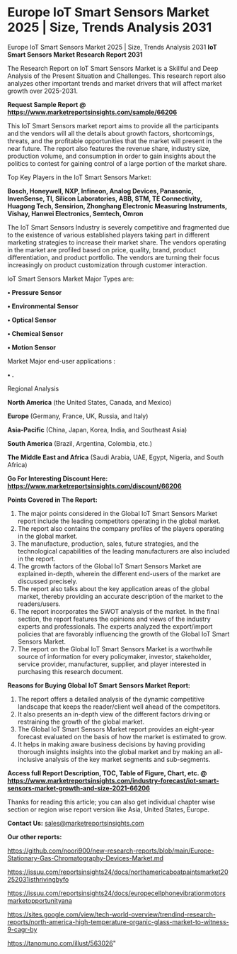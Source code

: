 # Europe IoT Smart Sensors Market 2025 | Size, Trends Analysis 2031
Europe IoT Smart Sensors Market 2025 | Size, Trends Analysis 2031
<strong>IoT Smart Sensors Market Research Report 2031</strong>

The Research Report on IoT Smart Sensors Market is a Skillful and Deep Analysis of the Present Situation and Challenges. This research report also analyzes other important trends and market drivers that will affect market growth over 2025-2031.

<strong>Request Sample Report @ <a href=https://www.marketreportsinsights.com/sample/66206>https://www.marketreportsinsights.com/sample/66206</a></strong>

This IoT Smart Sensors market report aims to provide all the participants and the vendors will all the details about growth factors, shortcomings, threats, and the profitable opportunities that the market will present in the near future. The report also features the revenue share, industry size, production volume, and consumption in order to gain insights about the politics to contest for gaining control of a large portion of the market share.

Top Key Players in the IoT Smart Sensors Market:

<strong>Bosch, Honeywell, NXP, Infineon, Analog Devices, Panasonic, InvenSense, TI, Silicon Laboratories, ABB, STM, TE Connectivity, Huagong Tech, Sensirion, Zhonghang Electronic Measuring Instruments, Vishay, Hanwei Electronics, Semtech, Omron</strong>

The IoT Smart Sensors Industry is severely competitive and fragmented due to the existence of various established players taking part in different marketing strategies to increase their market share. The vendors operating in the market are profiled based on price, quality, brand, product differentiation, and product portfolio. The vendors are turning their focus increasingly on product customization through customer interaction.

IoT Smart Sensors Market Major Types are:

<strong>• Pressure Sensor

• Environmental Sensor

• Optical Sensor

• Chemical Sensor

• Motion Sensor</strong>

Market Major end-user applications :

<strong>• .</strong>

Regional Analysis

</u><strong><b>North America</b></strong> (the United States, Canada, and Mexico)

<strong><b>Europe </b></strong>(Germany, France, UK, Russia, and Italy)

<strong><b>Asia-Pacific</b></strong> (China, Japan, Korea, India, and Southeast Asia)

<strong><b>South America</b></strong> (Brazil, Argentina, Colombia, etc.)

<strong><b>The Middle East and Africa</b></strong> (Saudi Arabia, UAE, Egypt, Nigeria, and South Africa)

<strong>Go For Interesting Discount Here: <a href=https://www.marketreportsinsights.com/discount/66206>https://www.marketreportsinsights.com/discount/66206</a></strong>

<strong>Points Covered in The Report:</strong>
<ol>
  <li>The major points considered in the Global IoT Smart Sensors Market report include the leading competitors operating in the global market.</li>
  <li>The report also contains the company profiles of the players operating in the global market.</li>
  <li>The manufacture, production, sales, future strategies, and the technological capabilities of the leading manufacturers are also included in the report.</li>
  <li>The growth factors of the Global IoT Smart Sensors Market are explained in-depth, wherein the different end-users of the market are discussed precisely.</li>
  <li>The report also talks about the key application areas of the global market, thereby providing an accurate description of the market to the readers/users.</li>
  <li>The report incorporates the SWOT analysis of the market. In the final section, the report features the opinions and views of the industry experts and professionals. The experts analyzed the export/import policies that are favorably influencing the growth of the Global IoT Smart Sensors Market.</li>
  <li>The report on the Global IoT Smart Sensors Market is a worthwhile source of information for every policymaker, investor, stakeholder, service provider, manufacturer, supplier, and player interested in purchasing this research document.</li>
</ol>
<strong>Reasons for Buying Global IoT Smart Sensors Market Report:</strong>

<ol>
  <li>The report offers a detailed analysis of the dynamic competitive landscape that keeps the reader/client well ahead of the competitors.</li>
  <li>It also presents an in-depth view of the different factors driving or restraining the growth of the global market.</li>
  <li>The Global IoT Smart Sensors Market report provides an eight-year forecast evaluated on the basis of how the market is estimated to grow.</li>
  <li>It helps in making aware business decisions by having providing thorough insights insights into the global market and by making an all-inclusive analysis of the key market segments and sub-segments.</li>
</ol>
<strong>Access full Report Description, TOC, Table of Figure, Chart, etc. @ <a href=https://www.marketreportsinsights.com/industry-forecast/iot-smart-sensors-market-growth-and-size-2021-66206>https://www.marketreportsinsights.com/industry-forecast/iot-smart-sensors-market-growth-and-size-2021-66206</a></strong>


Thanks for reading this article; you can also get individual chapter wise section or region wise report version like Asia, United States, Europe.

<strong>Contact Us:</strong>
sales@marketreportsinsights.com

<strong>Our other reports:</strong>

<a href=https://github.com/noori900/new-research-reports/blob/main/Europe-Stationary-Gas-Chromatography-Devices-Market.md>https://github.com/noori900/new-research-reports/blob/main/Europe-Stationary-Gas-Chromatography-Devices-Market.md</a>

<a href=https://issuu.com/reportsinsights24/docs/northamericaboatpaintsmarket20252031isthrivingbyfo>https://issuu.com/reportsinsights24/docs/northamericaboatpaintsmarket20252031isthrivingbyfo</a>

<a href=https://issuu.com/reportsinsights24/docs/europecellphonevibrationmotorsmarketopportunityana>https://issuu.com/reportsinsights24/docs/europecellphonevibrationmotorsmarketopportunityana</a>

<a href=https://sites.google.com/view/tech-world-overview/trendind-research-reports/north-america-high-temperature-organic-glass-market-to-witness-9-cagr-by>https://sites.google.com/view/tech-world-overview/trendind-research-reports/north-america-high-temperature-organic-glass-market-to-witness-9-cagr-by</a>

<a href=https://tanomuno.com/illust/563026>https://tanomuno.com/illust/563026</a>"
